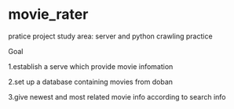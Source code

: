 # movie_rater
pratice project 
study area: server and python crawling practice



Goal

1.establish a serve which provide movie infomation 

2.set up a database containing movies from doban

3.give newest and most related movie info according to search info
